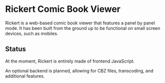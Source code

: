 # Rickert Comic Book Viewer
Rickert is a web-based comic book viewer that features a panel by panel mode. It has been built from the ground up to be functional on small screen devices, such as mobiles.

## Status
At the moment, Rickert is entirely made of frontend JavaScript.

An optional backend is planned, allowing for CBZ files, transcoding, and additional features.

